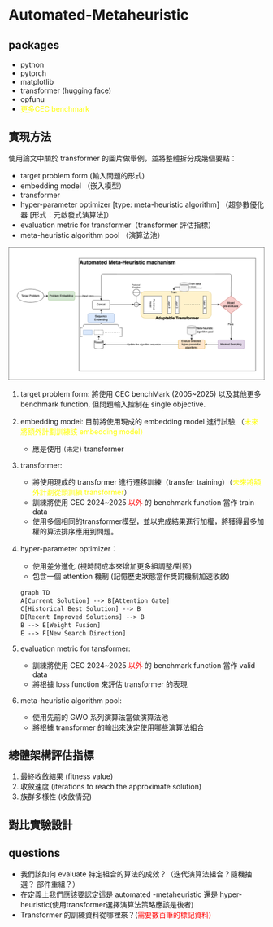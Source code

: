 # Automated-Metaheuristic

## packages

- python
- pytorch
- matplotlib
- transformer (hugging face)
- opfunu
- <span style="color:yellow">更多CEC benchmark</span>

## 實現方法

使用論文中關於 transformer 的圖片做舉例，並將整體拆分成幾個要點：

- target problem form (輸入問題的形式)
- embedding model （嵌入模型）
- transformer
- hyper-parameter optimizer [type: meta-heuristic algorithm]
  （超參數優化器 [形式：元啟發式演算法]）
- evaluation metric for transformer（transformer 評估指標）
- meta-heuristic algorithm pool （演算法池）

![Auto-MH structure picture](./markdown_source/Automated_meta-heuristic_workflow_chart.png)

1. target problem form: 將使用 CEC benchMark (2005~2025) 以及其他更多 benchmark function, 但問題輸入控制在 single objective.
2. embedding model: 目前將使用現成的 embedding model 進行試驗 （<span style='color:yellow'>未來將額外計劃訓練該 embedding model</sapn>）

   - 應是使用 `(未定)` transformer

3. transformer:

   - 將使用現成的 transformer 進行遷移訓練（transfer training）（<span style='color:yellow'>未來將額外計劃從頭訓練 transformer</span>）
   - 訓練將使用 CEC 2024~2025 <span style="color:red" >以外</span> 的 benchmark function 當作 train data
   - 使用多個相同的transformer模型，並以完成結果進行加權，將獲得最多加權的算法排序應用到問題。

4. hyper-parameter optimizer：

   - 使用差分進化 (視時間成本來增加更多組調整/對照)
   - 包含一個 attention 機制 (記憶歷史狀態當作獎罰機制加速收斂)

   ```mermaid
   graph TD
   A[Current Solution] --> B[Attention Gate]
   C[Historical Best Solution] --> B
   D[Recent Improved Solutions] --> B
   B --> E[Weight Fusion]
   E --> F[New Search Direction]
   ```

5. evaluation metric for tansformer:

   - 訓練將使用 CEC 2024~2025 <span style="color:red" >以外</span> 的 benchmark function 當作 valid data
   - 將根據 loss function 來評估 transformer 的表現

6. meta-heuristic algorithm pool:
   - 使用先前的 GWO 系列演算法當做演算法池
   - 將根據 transformer 的輸出來決定使用哪些演算法組合

<!-- RL -->

## 總體架構評估指標

1. 最終收斂結果 (fitness value)
2. 收斂速度 (iterations to reach the approximate solution)
3. 族群多樣性 (收斂情況)

## 對比實驗設計

## questions

- 我們該如何 evaluate 特定組合的算法的成效？（迭代演算法組合？隨機抽選？ 部件重組？）
- 在定義上我們應該要認定這是 automated -metaheuristic 還是 hyper-heuristic(使用transformer選擇演算法策略應該是後者)
- Transformer 的訓練資料從哪裡來？(<span style="color:red">需要數百筆的標記資料<span>)